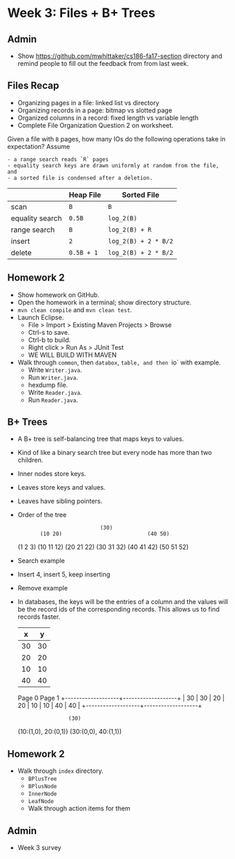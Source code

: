 # Week 3: Files + B+ Trees

## Admin
- Show https://github.com/mwhittaker/cs186-fa17-section directory and remind
  people to fill out the feedback from from last week.

## Files Recap
- Organizing pages in a file: linked list vs directory
- Organizing records in a page: bitmap vs slotted page
- Organized columns in a record: fixed length vs variable length
- Complete File Organization Question 2 on worksheet.

Given a file with `B` pages, how many IOs do the following operations take in
expectation? Assume

    - a range search reads `R` pages
    - equality search keys are drawn uniformly at random from the file, and
    - a sorted file is condensed after a deletion.

|                  | Heap File  | Sorted File          |
| ---------------- | ---------- | -------------------- |
| scan             | `B`        | `B`                  |
| equality search  | `0.5B`     | `log_2(B)`           |
| range search     | `B`        | `log_2(B) + R`       |
| insert           | `2`        | `log_2(B) + 2 * B/2` |
| delete           | `0.5B + 1` | `log_2(B) + 2 * B/2` |

## Homework 2
- Show homework on GitHub.
- Open the homework in a terminal; show directory structure.
- `mvn clean compile` and `mvn clean test`.
- Launch Eclipse.
    - File > Import > Existing Maven Projects > Browse
    - Ctrl-s to save.
    - Ctrl-b to build.
    - Right click > Run As > JUnit Test
    - WE WILL BUILD WITH MAVEN
- Walk through `common`, then `databox`, `table, and then `io` with example.
    - Write `Writer.java`.
    - Run `Writer.java`.
    - hexdump file.
    - Write `Reader.java`.
    - Run `Reader.java`.

## B+ Trees
- A B+ tree is self-balancing tree that maps keys to values.
- Kind of like a binary search tree but every node has more than two children.
- Inner nodes store keys.
- Leaves store keys and values.
- Leaves have sibling pointers.
- Order of the tree

                                (30)
             (10 20)                           (40 50)
    (1 2 3) (10 11 12) (20 21 22) (30 31 32) (40 41 42) (50 51 52)

- Search example
- Insert 4, insert 5, keep inserting
- Remove example
- In databases, the keys will be the entries of a column and the values will be
  the record ids of the corresponding records. This allows us to find records
  faster.

    | x  | y  |
    | -- | -- |
    | 30 | 30 | (0, 0)
    | 20 | 20 | (0, 1)
    | 10 | 10 | (1, 0)
    | 40 | 40 | (1, 1)

    Page 0              Page 1
    +-------------------+-------------------+
    | 30 | 30 | 20 | 20 | 10 | 10 | 40 | 40 |
    +-------------------+-------------------+

                      (30)
    (10:(1,0), 20:(0,1)) (30:(0,0), 40:(1,1))

## Homework 2
- Walk through `index` directory.
    - `BPlusTree`
    - `BPlusNode`
    - `InnerNode`
    - `LeafNode`
    - Walk through action items for them

## Admin
- Week 3 survey
